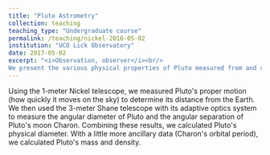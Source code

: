 ```yaml
---
title: "Pluto Astrometry"
collection: teaching
teaching_type: "Undergraduate course"
permalink: /teaching/nickel-2016-05-02
institution: "UCO Lick Observatory"
date: 2017-05-02
excerpt: "<i>Observation, observer</i><br/>
We present the various physical properties of Pluto measured from and calculated after observing with Lick's Nickel telescope, Shane telescope, the Hubble Space Telescope, and the New Horizons deep Solar System probe. "
---
```

Using the 1-meter Nickel telescope, we measured Pluto's proper motion (how quickly it moves on
the sky) to determine its distance from the Earth. We then used the 3-meter Shane telescope with its adaptive optics system to measure the angular diameter of Pluto and the angular separation of Pluto's moon Charon. Combining these results, we calculated Pluto's physical diameter. With a little more ancillary data (Charon's orbital period), we calculated Pluto's mass and density.
